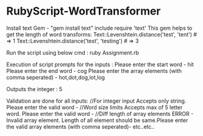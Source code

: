 # RubyScript-WordTransformer

Install text Gem - "gem install text"
include require 'text'
This gem helps to get the length of word transforms:
    Text::Levenshtein.distance('test', 'tent')
    # => 1
    Text::Levenshtein.distance('test', 'testing')
    # => 3
    
Run the script using below cmd :
    ruby Assignment.rb

Execution of script prompts for the inputs :
    Please enter the start word - hit
    Please enter the end word - cog
    Please enter the array elements (with comma seperated) - hot,dot,dog,lot,log
  
Outputs the integer :
    5

Validation are done for all inputs:
    //For integer input
    Accepts only string. Please enter the valid word -
    //Word size limits
    Accepts max of 5 letter word. Please enter the valid word -
    //Diff length of array elements
    ERROR - Invalid array element. Length of all element should be same.Please enter the valid array elements (with comma seperated)-
    etc..etc..
  
